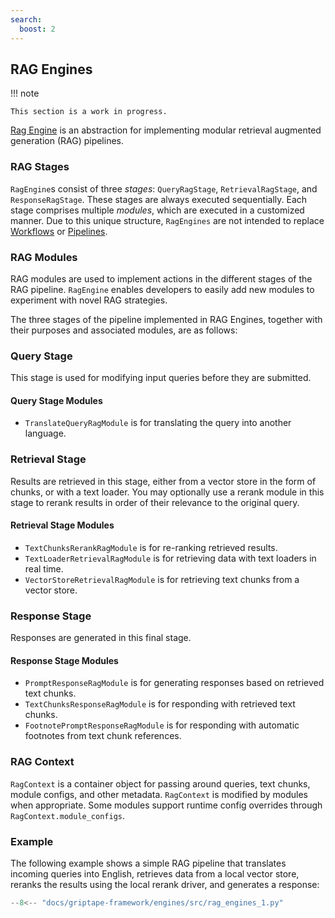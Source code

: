 ```yaml
---
search:
  boost: 2
---
```


## RAG Engines

!!! note

    This section is a work in progress.

[Rag Engine](../../reference/griptape/engines/rag/index.md) is an abstraction for implementing modular retrieval augmented generation (RAG) pipelines.

### RAG Stages

`RagEngine`s consist of three _stages_: `QueryRagStage`, `RetrievalRagStage`, and `ResponseRagStage`. These stages are always executed sequentially. Each stage comprises multiple _modules_, which are executed in a customized manner. Due to this unique structure, `RagEngines` are not intended to replace [Workflows](../structures/workflows.md) or [Pipelines](../structures/pipelines.md).

### RAG Modules

RAG modules are used to implement actions in the different stages of the RAG pipeline. `RagEngine` enables developers to easily add new modules to experiment with novel RAG strategies.

The three stages of the pipeline implemented in RAG Engines, together with their purposes and associated modules, are as follows:

### Query Stage

This stage is used for modifying input queries before they are submitted.

#### Query Stage Modules

- `TranslateQueryRagModule` is for translating the query into another language.

### Retrieval Stage

Results are retrieved in this stage, either from a vector store in the form of chunks, or with a text loader. You may optionally use a rerank module in this stage to rerank results in order of their relevance to the original query.

#### Retrieval Stage Modules

- `TextChunksRerankRagModule` is for re-ranking retrieved results.
- `TextLoaderRetrievalRagModule` is for retrieving data with text loaders in real time.
- `VectorStoreRetrievalRagModule` is for retrieving text chunks from a vector store.

### Response Stage

Responses are generated in this final stage.

#### Response Stage Modules

- `PromptResponseRagModule` is for generating responses based on retrieved text chunks.
- `TextChunksResponseRagModule` is for responding with retrieved text chunks.
- `FootnotePromptResponseRagModule` is for responding with automatic footnotes from text chunk references.

### RAG Context

`RagContext` is a container object for passing around queries, text chunks, module configs, and other metadata. `RagContext` is modified by modules when appropriate. Some modules support runtime config overrides through `RagContext.module_configs`.

### Example

The following example shows a simple RAG pipeline that translates incoming queries into English, retrieves data from a local vector store, reranks the results using the local rerank driver, and generates a response:

```python
--8<-- "docs/griptape-framework/engines/src/rag_engines_1.py"
```
